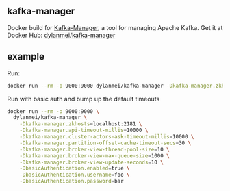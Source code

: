 kafka-manager
-------------

Docker build for [Kafka-Manager](https://github.com/yahoo/kafka-manager), a tool for managing Apache Kafka. Get it at Docker Hub: [dylanmei/kafka-manager](https://hub.docker.com/r/dylanmei/kafka-manager/)

## example

Run:

```sh
docker run --rm -p 9000:9000 dylanmei/kafka-manager -Dkafka-manager.zkhosts=localhost:2181
```

Run with basic auth and bump up the default timeouts

```sh
docker run --rm -p 9000:9000 \
  dylanmei/kafka-manager \
    -Dkafka-manager.zkhosts=localhost:2181 \
    -Dkafka-manager.api-timeout-millis=10000 \
    -Dkafka-manager.cluster-actors-ask-timeout-millis=10000 \
    -Dkafka-manager.partition-offset-cache-timeout-secs=30 \
    -Dkafka-manager.broker-view-thread-pool-size=10 \
    -Dkafka-manager.broker-view-max-queue-size=1000 \
    -Dkafka-manager.broker-view-update-seconds=10 \
    -DbasicAuthentication.enabled=true \
    -DbasicAuthentication.username=foo \
    -DbasicAuthentication.password=bar
```
